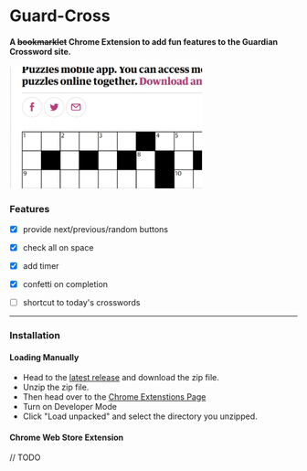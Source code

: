# Guard-Cross

#### A ~~bookmarklet~~  Chrome Extension to add fun features to the Guardian Crossword site.


![screenshot demo of buttons feature](demo.gif)


### Features
- [x] provide next/previous/random buttons
- [x] check all on space
- [x] add timer
- [x] confetti on completion
- [ ] shortcut to today's crosswords


---

### Installation

#### Loading Manually
 - Head to the [latest release](https://github.com/LukeStorry/guard-cross/releases) and download the zip file.
 - Unzip the zip file.
 - Then head over to the [Chrome Extenstions Page](chrome://extensions/)
 - Turn on Developer Mode
 - Click "Load unpacked" and select the directory you unzipped.

#### Chrome Web Store Extension
// TODO
